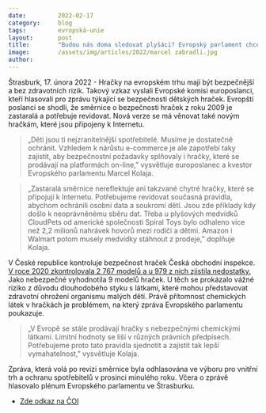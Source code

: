 ```yaml
---
date:         2022-02-17
category:     blog
tags:         evropská-unie 
layout:       post
title:        "Budou nás doma sledovat plyšáci? Evropský parlament chce revidovat směrnici o bezpečnosti hraček"
image:        /assets/img/articles/2022/marcel zabradli.jpg
author:       
---
```


Štrasburk, 17. února 2022 - Hračky na evropském trhu mají být bezpečnější a bez zdravotních rizik. Takový vzkaz vyslali Evropské komisi europoslanci, kteří hlasovali pro zprávu týkající se bezpečnosti dětských hraček. Evropští poslanci se shodli, že směrnice o bezpečnosti hraček z roku 2009 je zastaralá a potřebuje revidovat. Nová verze se má věnovat také novým hračkám, které jsou připojeny k Internetu.

> „Děti jsou ti nejzranitelnější spotřebitelé. Musíme je dostatečně ochránit. Vzhledem k nárůstu e-commerce je ale zapotřebí taky zajistit, aby bezpečnostní požadavky splňovaly i hračky, které se prodávají na platformách on-line,” vysvětluje europoslanec a kvestor Evropského parlamentu Marcel Kolaja. 

> „Zastaralá směrnice nereflektuje ani takzvané chytré hračky, které se připojují k Internetu. Potřebujeme revidovat současná pravidla, abychom ochránili osobní data a soukromí dětí. Jsou zde příklady kdy došlo k neoprávněnému sběru dat. Třeba u plyšových medvídků CloudPets od americké společnosti Spiral Toys bylo odhaleno více než 2,2 milionů nahrávek hovorů mezi rodiči a dětmi. Amazon i Walmart potom musely medvídky stáhnout z prodeje,” doplňuje Kolaja.

V České republice kontroluje bezpečnost hraček Česká obchodní inspekce. [V roce 2020 zkontrolovala 2 767 modelů a u 979 z nich zjistila nedostatky.](https://www.coi.cz/v-roce-2020-nahlasila-coi-do-mezinarodniho-vystrazneho-systemu-rapex-devet-modelu-nebezpecnych-hracek/) Jako nebezpečné vyhodnotila 9 modelů hraček. U těch se prokázalo vážné riziko z důvodu dlouhodobého styku s látkami, které mohou představovat zdravotní ohrožení organismu malých dětí. Právě přítomnost chemických látek v hračkách je problémem, na který zpráva Evropského parlamentu poukazuje. 

> „V Evropě se stále prodávají hračky s nebezpečnými chemickými látkami. Limitní hodnoty se liší v různých právních předpisech. Potřebujeme proto tato pravidla sjednotit a zajistit tak lepší vymahatelnost,” vysvětluje Kolaja. 

Zpráva, která volá po revizi směrnice byla odhlasována ve výboru pro vnitřní trh a ochranu spotřebitelů v prosinci minulého roku. Včera o zprávě hlasovalo plénum Evropského parlamentu ve Štrasburku. 

* [Zde odkaz na ČOI](https://www.coi.cz/v-roce-2020-nahlasila-coi-do-mezinarodniho-vystrazneho-systemu-rapex-devet-modelu-nebezpecnych-hracek/)

